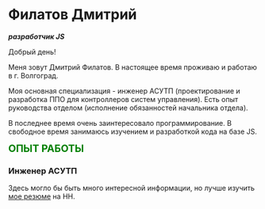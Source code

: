 # Филатов Дмитрий #
***разработчик JS***

Добрый день! 

Меня зовут Дмитрий Филатов. В настоящее время проживаю и работаю в г. Волгоград. 

Моя основная специализация - инженер АСУТП (проектирование и разработка ППО для контроллеров систем управления). Есть опыт руководства отделом (исполнение обязанностей начальника отдела).

В последнее время очень заинтересовало программирование. В свободное время занимаюсь изучением и разработкой кода на базе JS.

<span style="color:green;font-size:20px">**ОПЫТ РАБОТЫ**</span>


### Инженер АСУТП ###
Здесь могло бы быть много интересной информации, но лучше изучить [мое резюме](https://volgograd.hh.ru/resume/0aa6aea3ff010861af0039ed1f6a765a566968) на HH.




